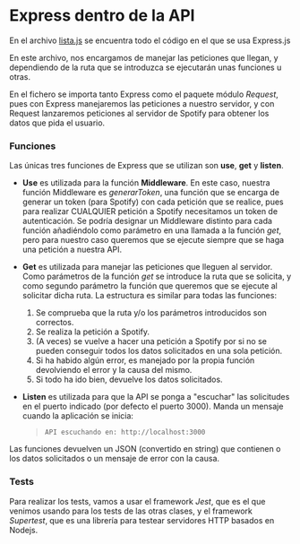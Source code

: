 # Express dentro de la API
En el archivo [lista.js](https://github.com/antoniorev/ListenYourMood/blob/master/api/lista.js) se encuentra todo el código en el que se usa Express.js

En este archivo, nos encargamos de manejar las peticiones que llegan, y dependiendo de la ruta que se introduzca se ejecutarán unas funciones u otras.

En el fichero se importa tanto Express como el paquete módulo *Request*, pues con Express manejaremos las peticiones a nuestro servidor, y con Request lanzaremos peticiones al servidor de Spotify para obtener los datos que pida el usuario.

### Funciones
Las únicas tres funciones de Express que se utilizan son **use**, **get** y **listen**.

- **Use** es utilizada para la función **Middleware**. En este caso, nuestra función Middleware es *generarToken*, una función que se encarga de generar un token (para Spotify) con cada petición que se realice, pues para realizar CUALQUIER petición a Spotify necesitamos un token de autenticación. Se podría designar un Middleware distinto para cada función añadiéndolo como parámetro en una llamada a la función *get*, pero para nuestro caso queremos que se ejecute siempre que se haga una petición a nuestra API.

- **Get** es utilizada para manejar las peticiones que lleguen al servidor. Como parámetros de la función *get* se introduce la ruta que se solicita, y como segundo parámetro la función que queremos que se ejecute al solicitar dicha ruta. La estructura es similar para todas las funciones:
    1. Se comprueba que la ruta y/o los parámetros introducidos son correctos.
    2. Se realiza la petición a Spotify.
    3. (A veces) se vuelve a hacer una petición a Spotify por si no se pueden conseguir todos los datos solicitados en una sola petición.
    4. Si ha habido algún error, es manejado por la propia función devolviendo el error y la causa del mismo. 
    5. Si todo ha ido bien, devuelve los datos solicitados.

- **Listen** es utilizada para que la API se ponga a "escuchar" las solicitudes en el puerto indicado (por defecto el puerto 3000). Manda un mensaje cuando la aplicación se inicia:
    > `API escuchando en: http://localhost:3000`

Las funciones devuelven un JSON (convertido en string) que contienen o los datos solicitados o un mensaje de error con la causa.

### Tests
Para realizar los tests, vamos a usar el framework *Jest*, que es el que venimos usando para los tests de las otras clases, y el framework *Supertest*, que es una librería para testear servidores HTTP basados en Nodejs.